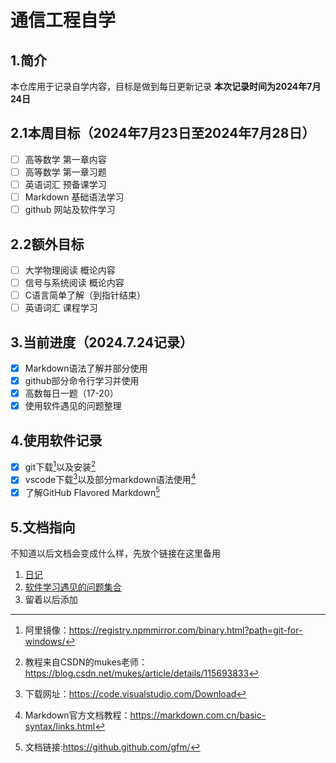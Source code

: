 # 通信工程自学

## 1.简介
本仓库用于记录自学内容，目标是做到每日更新记录
**本次记录时间为2024年7月24日**  

## 2.1本周目标（2024年7月23日至2024年7月28日）  
- [ ] 高等数学  第一章内容
- [ ] 高等数学  第一章习题
- [ ] 英语词汇  预备课学习
- [ ] Markdown  基础语法学习
- [ ] github    网站及软件学习

## 2.2额外目标
- [ ] 大学物理阅读 概论内容
- [ ] 信号与系统阅读 概论内容
- [ ] C语言简单了解（到指针结束）
- [ ] 英语词汇 课程学习

## 3.当前进度（2024.7.24记录）
- [x] Markdown语法了解并部分使用
- [x] github部分命令行学习并使用
- [x] 高数每日一题（17-20）
- [x] 使用软件遇见的问题整理

## 4.使用软件记录
- [x] git下载[^1]以及安装[^2]  
- [x] vscode下载[^3]以及部分markdown语法使用[^4]
- [x] 了解GitHub Flavored Markdown[^5]

## 5.文档指向
不知道以后文档会变成什么样，先放个链接在这里备用
1. [日记](/diary)
2. [软件学习遇见的问题集合](/issue)  
3. 留着以后添加




  
[^1]:阿里镜像：https://registry.npmmirror.com/binary.html?path=git-for-windows/ 
[^2]:教程来自CSDN的mukes老师：https://blog.csdn.net/mukes/article/details/115693833  
[^3]:下载网址：https://code.visualstudio.com/Download  
[^4]:Markdown官方文档教程：https://markdown.com.cn/basic-syntax/links.html  
[^5]:文档链接:https://github.github.com/gfm/

